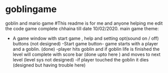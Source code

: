# goblingame
goblin and mario game
#This readme is for me and anyone helping me edit the code
game complete chhaina till date 10/02/2020.
main game theme:
- A game window with start game , help and setting opt(sound on / off) buttons (not designed)
-Start game button- game starts with a player and a goblin. (done)
-player hits goblin and if goblin life is finished the level will complete with score bar (done upto here ) and moves to next level (level sys not designed)
-if player touched the goblin it dies (designed but having trouble here)
